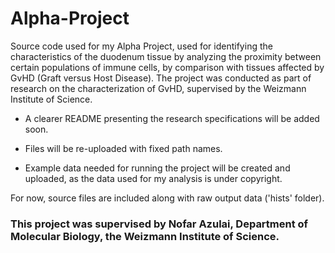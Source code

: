 # Alpha-Project
Source code used for my Alpha Project, used for identifying the characteristics of the duodenum tissue by analyzing the proximity between certain populations of immune cells, by comparison with tissues affected by GvHD  (Graft versus Host Disease).
The project was conducted as part of research on the characterization of GvHD, supervised by the Weizmann Institute of Science.

  - A clearer README presenting the research specifications will be added soon.

  - Files will be re-uploaded with fixed path names.

  - Example data needed for running the project will be created and uploaded, as the data used for my analysis is under copyright.

For now, source files are included along with raw output data ('hists' folder).

### This project was supervised by Nofar Azulai, Department of Molecular Biology, the Weizmann Institute of Science.
